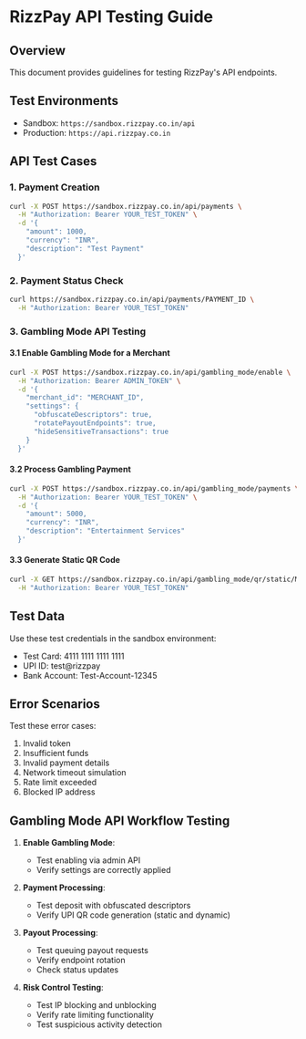 
# RizzPay API Testing Guide

## Overview
This document provides guidelines for testing RizzPay's API endpoints.

## Test Environments
- Sandbox: `https://sandbox.rizzpay.co.in/api`
- Production: `https://api.rizzpay.co.in`

## API Test Cases

### 1. Payment Creation
```bash
curl -X POST https://sandbox.rizzpay.co.in/api/payments \
  -H "Authorization: Bearer YOUR_TEST_TOKEN" \
  -d '{
    "amount": 1000,
    "currency": "INR",
    "description": "Test Payment"
  }'
```

### 2. Payment Status Check
```bash
curl https://sandbox.rizzpay.co.in/api/payments/PAYMENT_ID \
  -H "Authorization: Bearer YOUR_TEST_TOKEN"
```

### 3. Gambling Mode API Testing

#### 3.1 Enable Gambling Mode for a Merchant
```bash
curl -X POST https://sandbox.rizzpay.co.in/api/gambling_mode/enable \
  -H "Authorization: Bearer ADMIN_TOKEN" \
  -d '{
    "merchant_id": "MERCHANT_ID",
    "settings": {
      "obfuscateDescriptors": true,
      "rotatePayoutEndpoints": true,
      "hideSensitiveTransactions": true
    }
  }'
```

#### 3.2 Process Gambling Payment
```bash
curl -X POST https://sandbox.rizzpay.co.in/api/gambling_mode/payments \
  -H "Authorization: Bearer YOUR_TEST_TOKEN" \
  -d '{
    "amount": 5000,
    "currency": "INR",
    "description": "Entertainment Services"
  }'
```

#### 3.3 Generate Static QR Code
```bash
curl -X GET https://sandbox.rizzpay.co.in/api/gambling_mode/qr/static/MERCHANT_ID \
  -H "Authorization: Bearer YOUR_TEST_TOKEN"
```

## Test Data
Use these test credentials in the sandbox environment:
- Test Card: 4111 1111 1111 1111
- UPI ID: test@rizzpay
- Bank Account: Test-Account-12345

## Error Scenarios
Test these error cases:
1. Invalid token
2. Insufficient funds
3. Invalid payment details
4. Network timeout simulation
5. Rate limit exceeded
6. Blocked IP address

## Gambling Mode API Workflow Testing

1. **Enable Gambling Mode**:
   - Test enabling via admin API
   - Verify settings are correctly applied

2. **Payment Processing**:
   - Test deposit with obfuscated descriptors
   - Verify UPI QR code generation (static and dynamic)

3. **Payout Processing**:
   - Test queuing payout requests
   - Verify endpoint rotation
   - Check status updates

4. **Risk Control Testing**:
   - Test IP blocking and unblocking
   - Verify rate limiting functionality
   - Test suspicious activity detection
